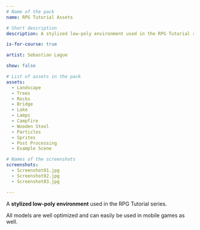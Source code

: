 ```yaml
---
# Name of the pack
name: RPG Tutorial Assets

# Short description
description: A stylized low-poly environment used in the RPG Tutorial series.

is-for-course: true

artist: Sebastian Lague

show: false

# List of assets in the pack
assets:
  - Landscape
  - Trees
  - Rocks
  - Bridge
  - Lake
  - Lamps
  - Campfire
  - Wooden Stool
  - Particles
  - Sprites
  - Post Processing
  - Example Scene

# Names of the screenshots
screenshots:
  - Screenshot01.jpg
  - Screenshot02.jpg
  - Screenshot03.jpg

---
```


A **stylized low-poly environment** used in the RPG Tutorial series.

All models are well optimized and can easily be used in mobile games as well.